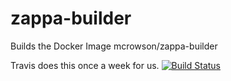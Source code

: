 # zappa-builder
Builds the Docker Image mcrowson/zappa-builder

Travis does this once a week for us. 
[![Build Status](https://travis-ci.org/mcrowson/zappa-builder.svg?branch=master)](https://travis-ci.org/mcrowson/zappa-builder)
